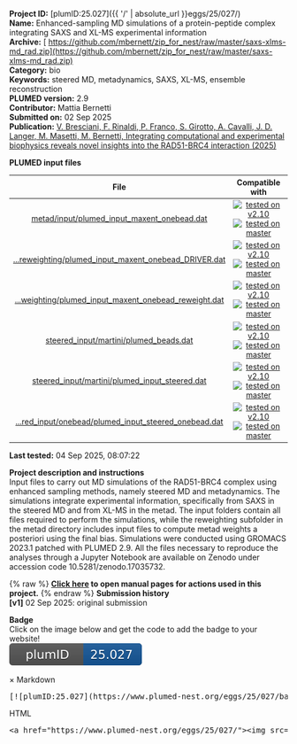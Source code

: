 **Project ID:** [plumID:25.027]({{ '/' | absolute_url }}eggs/25/027/)  
**Name:**  Enhanced-sampling MD simulations of a protein-peptide complex integrating SAXS and XL-MS experimental information  
**Archive:** [ https://github.com/mbernett/zip_for_nest/raw/master/saxs-xlms-md_rad.zip](https://github.com/mbernett/zip_for_nest/raw/master/saxs-xlms-md_rad.zip)  
**Category:**  bio  
**Keywords:**  steered MD, metadynamics, SAXS, XL-MS, ensemble reconstruction  
**PLUMED version:**  2.9  
**Contributor:**  Mattia Bernetti  
**Submitted on:** 02 Sep 2025  
**Publication:** [V. Bresciani, F. Rinaldi, P. Franco, S. Girotto, A. Cavalli, J. D. Langer, M. Masetti, M. Bernetti, Integrating computational and experimental biophysics reveals novel insights into the RAD51-BRC4 interaction (2025)](http://dx.doi.org/10.1101/2025.03.07.642044)  
  
**PLUMED input files**  
  
| File     | Compatible with |  
|:--------:|:--------:|  
| [metad/input/plumed_input_maxent_onebead.dat](./data/metad/input/plumed_input_maxent_onebead.dat.md) |  [![tested on v2.10](https://img.shields.io/badge/v2.10-passing-green.svg)](data/metad/input/plumed_input_maxent_onebead.dat.plumed.stderr) [![tested on master](https://img.shields.io/badge/master-passing-green.svg)](data/metad/input/plumed_input_maxent_onebead.dat.plumed_master.stderr) |  
| [...reweighting/plumed_input_maxent_onebead_DRIVER.dat](./data/metad/reweighting/plumed_input_maxent_onebead_DRIVER.dat.md) |  [![tested on v2.10](https://img.shields.io/badge/v2.10-passing-green.svg)](data/metad/reweighting/plumed_input_maxent_onebead_DRIVER.dat.plumed.stderr) [![tested on master](https://img.shields.io/badge/master-passing-green.svg)](data/metad/reweighting/plumed_input_maxent_onebead_DRIVER.dat.plumed_master.stderr) |  
| [...weighting/plumed_input_maxent_onebead_reweight.dat](./data/metad/reweighting/plumed_input_maxent_onebead_reweight.dat.md) |  [![tested on v2.10](https://img.shields.io/badge/v2.10-passing-green.svg)](data/metad/reweighting/plumed_input_maxent_onebead_reweight.dat.plumed.stderr) [![tested on master](https://img.shields.io/badge/master-passing-green.svg)](data/metad/reweighting/plumed_input_maxent_onebead_reweight.dat.plumed_master.stderr) |  
| [steered_input/martini/plumed_beads.dat](./data/steered_input/martini/plumed_beads.dat.md) |  [![tested on v2.10](https://img.shields.io/badge/v2.10-passing-green.svg)](data/steered_input/martini/plumed_beads.dat.plumed.stderr) [![tested on master](https://img.shields.io/badge/master-passing-green.svg)](data/steered_input/martini/plumed_beads.dat.plumed_master.stderr) |  
| [steered_input/martini/plumed_input_steered.dat](./data/steered_input/martini/plumed_input_steered.dat.md) |  [![tested on v2.10](https://img.shields.io/badge/v2.10-failed-red.svg)](data/steered_input/martini/plumed_input_steered.dat.plumed.stderr) [![tested on master](https://img.shields.io/badge/master-failed-red.svg)](data/steered_input/martini/plumed_input_steered.dat.plumed_master.stderr) |  
| [...red_input/onebead/plumed_input_steered_onebead.dat](./data/steered_input/onebead/plumed_input_steered_onebead.dat.md) |  [![tested on v2.10](https://img.shields.io/badge/v2.10-passing-green.svg)](data/steered_input/onebead/plumed_input_steered_onebead.dat.plumed.stderr) [![tested on master](https://img.shields.io/badge/master-passing-green.svg)](data/steered_input/onebead/plumed_input_steered_onebead.dat.plumed_master.stderr) |  
  
**Last tested:**  04 Sep 2025, 08:07:22
  
**Project description and instructions**  
Input files to carry out MD simulations of the RAD51-BRC4 complex using enhanced sampling methods, namely steered MD and metadynamics. The simulations integrate experimental information, specifically from SAXS in the steered MD and from XL-MS in the metad. The input folders contain all files required to perform the simulations, while the reweighting subfolder in the metad directory includes input files to compute metad weights a posteriori using the final bias. Simulations were conducted using GROMACS 2023.1 patched with PLUMED 2.9. All the files necessary to reproduce the analyses through a Jupyter Notebook are available on Zenodo under accession code 10.5281/zenodo.17035732.

  
{% raw %}
<b><a href="https://www.plumed.org/doc-master/user-doc/html/actionlist/?actions=GYRATION,METAD,MOVINGRESTRAINT,PRINT,INCLUDE,DISTANCE,MOLINFO,WHOLEMOLECULES,CENTER,GROUP,UPPER_WALLS,SAXS" target="_blank">Click here</a> to open manual pages for actions used in this project.</b>
{% endraw %}
**Submission history**  
**[v1]** 02 Sep 2025: original submission  
  
**Badge**  
Click on the image below and get the code to add the badge to your website!  
<img src="./badge.svg" alt="plumeDnest:25.027" id="myBtn" class="badge">
<div id="myModal" class="modal">
  <div class="modal-content">
    <span class="close">&times;</span>
    Markdown<pre>[![plumID:25.027](https://www.plumed-nest.org/eggs/25/027/badge.svg)](https://www.plumed-nest.org/eggs/25/027/)</pre>
    HTML<pre>&lt;a href="https://www.plumed-nest.org/eggs/25/027/"&gt;&lt;img src="https://www.plumed-nest.org/eggs/25/027/badge.svg" alt="plumID:25.027"&gt;&lt;/a&gt;</pre>
  </div>
</div>
